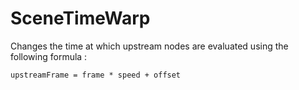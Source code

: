 # SceneTimeWarp

Changes the time at which upstream nodes are evaluated using
the following formula :

`upstreamFrame = frame * speed + offset`

